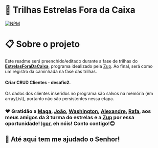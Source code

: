 # 🚀 Trilhas Estrelas Fora da Caixa
[![NPM](https://img.shields.io/aur/license/ct)](https://github.com/cristianoSoaresZup/trilhaEstrelasZup/blob/main/LICENSE) 

# 📋 Sobre o projeto

Este readme será preenchido/editado durante a fase de trilhas do [**EstrelasForaDaCaixa**](https://www.zup.com.br/estrelas-fora-da-caixa/ "Estrelas Fora da Caixa"), programa idealizado pela [Zup](https://www.zup.com.br/ "Site da Zup"). Ao final, será como um registro da caminhada na fase das trilhas.

#### Criar CRUD Clientes - desafio2. 
Os dados dos clientes inseridos no programa são salvos na memória (em arrayList), portanto não são persistentes nessa etapa.


### ❤️ Gratidão a [Maga](mailto:maria.alonso@zup.com.br), [João](mailto:joao.alves@zup.com.br), [Washington](mailto:whashington.braga@zup.com.br), [Alexandre](mailto:alexandre.lima@zup.com.br), [Rafa](mailto:maria.alonso@zup.com.br), aos meus amigos da 3 turma do estrelas e a [Zup](https://www.zup.com.br/ "Site da Zup") por essa oportunidade! [Igor](mailto:igor.mendonca@zup.com.br), eh nóis! Conto contigo!😊
## 🎁 Até aqui tem me ajudado o Senhor!
